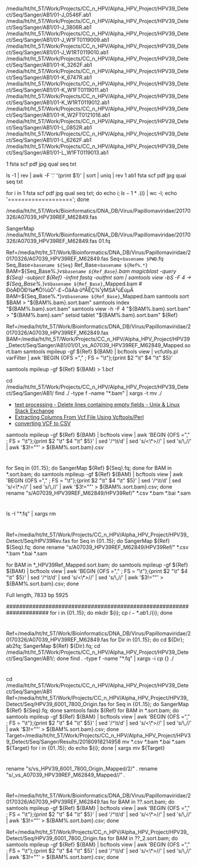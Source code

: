 /media/ht/ht_5T/Work/Projects/CC_n_HPV/Alpha_HPV_Project/HPV39_Detect/Seq/Sanger/AB1/01-J_0546F.ab1
/media/ht/ht_5T/Work/Projects/CC_n_HPV/Alpha_HPV_Project/HPV39_Detect/Seq/Sanger/AB1/01-J_3806R.ab1
/media/ht/ht_5T/Work/Projects/CC_n_HPV/Alpha_HPV_Project/HPV39_Detect/Seq/Sanger/AB1/01-J_W1FT0119009.ab1
/media/ht/ht_5T/Work/Projects/CC_n_HPV/Alpha_HPV_Project/HPV39_Detect/Seq/Sanger/AB1/01-J_W1RT0119010.ab1
/media/ht/ht_5T/Work/Projects/CC_n_HPV/Alpha_HPV_Project/HPV39_Detect/Seq/Sanger/AB1/01-K_3262F.ab1
/media/ht/ht_5T/Work/Projects/CC_n_HPV/Alpha_HPV_Project/HPV39_Detect/Seq/Sanger/AB1/01-K_6747R.ab1
/media/ht/ht_5T/Work/Projects/CC_n_HPV/Alpha_HPV_Project/HPV39_Detect/Seq/Sanger/AB1/01-K_W1FT0119011.ab1
/media/ht/ht_5T/Work/Projects/CC_n_HPV/Alpha_HPV_Project/HPV39_Detect/Seq/Sanger/AB1/01-K_W1RT0119012.ab1
/media/ht/ht_5T/Work/Projects/CC_n_HPV/Alpha_HPV_Project/HPV39_Detect/Seq/Sanger/AB1/01-K_W2FT0121016.ab1
/media/ht/ht_5T/Work/Projects/CC_n_HPV/Alpha_HPV_Project/HPV39_Detect/Seq/Sanger/AB1/01-L_0852R.ab1
/media/ht/ht_5T/Work/Projects/CC_n_HPV/Alpha_HPV_Project/HPV39_Detect/Seq/Sanger/AB1/01-L_6262F.ab1
/media/ht/ht_5T/Work/Projects/CC_n_HPV/Alpha_HPV_Project/HPV39_Detect/Seq/Sanger/AB1/01-L_W1FT0119013.ab1


1 fsta scf pdf jpg qual seq txt

ls -1 | rev | awk -F '.' '{print $1}' | sort | uniq | rev
1
ab1
fsta
scf
pdf
jpg
qual
seq
txt

for i in 1 fsta scf pdf jpg qual seq txt; do echo ${i}; ls -1 *.${i} | wc -l; echo '==================='; done

/media/ht/ht_5T/Work/Bioinformatics/DNA_DB/Virus/Papillomaviridae/20170326/A07039_HPV39REF_M62849.fas

SangerMap /media/ht/ht_5T/Work/Bioinformatics/DNA_DB/Virus/Papillomaviridae/20170326/A07039_HPV39REF_M62849.fas 01.fq

Ref=/media/ht/ht_5T/Work/Bioinformatics/DNA_DB/Virus/Papillomaviridae/20170326/A07039_HPV39REF_M62849.fas
Seq=`basename $PWD`.fq
Seq_Base=`basename ${Seq}`
Ref_Base=`basename ${Ref%.*}`
BAM=${Seq_Base%.*}_vs_`basename ${Ref_Base}`.bam
magicblast -query ${Seq} -subject ${Ref} -infmt fastq -outfmt sam | samtools view -bS -F 4 -> ${Seq_Base%.*}_vs_`basename ${Ref_Base}`_Mapped.bam # ÐòÁÐÖÐ¾ø¶Ô½ûÖ¹`-`£¬ÕâÀà·ûºÅÊÇ¾­¹ýMSA²úÉúµÄ
BAM=${Seq_Base%.*}_vs_`basename ${Ref_Base}`_Mapped.bam
samtools sort $BAM > "${BAM%.bam}.sort.bam"
samtools index "${BAM%.bam}.sort.bam"
samtools view -h -F 4 "${BAM%.bam}.sort.bam" > "${BAM%.bam}.sam"
setsid tablet "${BAM%.bam}.sort.bam" ${Ref}

Ref=/media/ht/ht_5T/Work/Bioinformatics/DNA_DB/Virus/Papillomaviridae/20170326/A07039_HPV39REF_M62849.fas
BAM=/media/ht/ht_5T/Work/Projects/CC_n_HPV/Alpha_HPV_Project/HPV39_Detect/Seq/Sanger/AB1/01/01_vs_A07039_HPV39REF_M62849_Mapped.sort.bam
samtools mpileup -gf ${Ref} ${BAM} | bcftools view | vcfutils.pl varFilter | awk 'BEGIN {OFS ="," ; FS = "\t"};{print $2 "\t" $4 "\t" $5}'

samtools mpileup -gf ${Ref} ${BAM} > 1.bcf


cd /media/ht/ht_5T/Work/Projects/CC_n_HPV/Alpha_HPV_Project/HPV39_Detect/Seq/Sanger/AB1/
find ./ -type f -name "*.bam" | xargs -t mv ./


* [text processing - Delete lines containing empty fields - Unix & Linux Stack Exchange](https://unix.stackexchange.com/questions/347843/delete-lines-containing-empty-fields)
* [Extracting Columns From Vcf File Using Vcftools/Perl](https://www.biostars.org/p/51076/)
* [converting VCF to CSV](https://www.biostars.org/p/153238/)

samtools mpileup -gf ${Ref} ${BAM} | bcftools view | awk 'BEGIN {OFS ="," ; FS = "\t"};{print $2 "\t" $4 "\t" $5}' | sed '/^\t/d' | sed 's/<\*>//' | sed 's/\,//' | awk '$3!=""' > ${BAM%.sort.bam}.csv
#

for Seq in {01..15}; do SangerMap ${Ref} ${Seq}.fq; done
for BAM in *.sort.bam; do samtools mpileup -gf ${Ref} ${BAM} | bcftools view | awk 'BEGIN {OFS ="," ; FS = "\t"};{print $2 "\t" $4 "\t" $5}' | sed '/^\t/d' | sed 's/<\*>//' | sed 's/\,//' | awk '$3!=""' > ${BAM%.sort.bam}.csv; done
rename "s/A07039_HPV39REF_M62849/HPV39Ref/" *.csv *.bam *.bai *.sam
#
ls -I "*.fq" | xargs rm
#
Ref=/media/ht/ht_5T/Work/Projects/CC_n_HPV/Alpha_HPV_Project/HPV39_Detect/Seq/HPV39Rev.fas
for Seq in {01..15}; do SangerMap ${Ref} ${Seq}.fq; done
rename "s/A07039_HPV39REF_M62849/HPV39Ref/" *.csv *.bam *.bai *.sam

for BAM in *_HPV39Ref_Mapped.sort.bam; do samtools mpileup -gf ${Ref} ${BAM} | bcftools view | awk 'BEGIN {OFS ="," ; FS = "\t"};{print $2 "\t" $4 "\t" $5}' | sed '/^\t/d' | sed 's/<\*>//' | sed 's/\,//' | awk '$3!=""' > ${BAM%.sort.bam}.csv; done


Full length, 7833 bp
5925

#####################################################################
for i in {01..15}; do mkdir ${i}; cp ${i}-*.ab1 ./${i}; done
#
Ref=/media/ht/ht_5T/Work/Bioinformatics/DNA_DB/Virus/Papillomaviridae/20170326/A07039_HPV39REF_M62849.fas
for Dir in {01..15}; do cd ${Dir}; ab2fq; SangerMap ${Ref} ${Dir}.fq; cd /media/ht/ht_5T/Work/Projects/CC_n_HPV/Alpha_HPV_Project/HPV39_Detect/Seq/Sanger/AB1/; done
find . -type f -name "*.fq" | xargs -i cp {} ./
#
cd /media/ht/ht_5T/Work/Projects/CC_n_HPV/Alpha_HPV_Project/HPV39_Detect/Seq/Sanger/AB1
Ref=/media/ht/ht_5T/Work/Projects/CC_n_HPV/Alpha_HPV_Project/HPV39_Detect/Seq/HPV39_6001_7800_Origin.fas
for Seq in {01..15}; do SangerMap ${Ref} ${Seq}.fq; done
samtools faidx ${Ref}
for BAM in *.sort.bam; do samtools mpileup -gf ${Ref} ${BAM} | bcftools view | awk 'BEGIN {OFS ="," ; FS = "\t"};{print $2 "\t" $4 "\t" $5}' | sed '/^\t/d' | sed 's/<\*>//' | sed 's/\,//' | awk '$3!=""' > ${BAM%.sort.bam}.csv; done
Target=/media/ht/ht_5T/Work/Projects/CC_n_HPV/Alpha_HPV_Project/HPV39_Detect/Seq/Sanger/Results/20180918214958
mv *.csv *.bam *.bai *.sam ${Target}
for i in {01..15}; do echo ${i}; done | xargs mv ${Target}
#
rename "s/vs_HPV39_6001_7800_Origin_Mapped/2/" *.*
rename "s/_vs_A07039_HPV39REF_M62849_Mapped//" *.*
#
Ref=/media/ht/ht_5T/Work/Bioinformatics/DNA_DB/Virus/Papillomaviridae/20170326/A07039_HPV39REF_M62849.fas
for BAM in ??.sort.bam; do samtools mpileup -gf ${Ref} ${BAM} | bcftools view | awk 'BEGIN {OFS ="," ; FS = "\t"};{print $2 "\t" $4 "\t" $5}' | sed '/^\t/d' | sed 's/<\*>//' | sed 's/\,//' | awk '$3!=""' > ${BAM%.sort.bam}.csv; done

Ref=/media/ht/ht_5T/Work/Projects/CC_n_HPV/Alpha_HPV_Project/HPV39_Detect/Seq/HPV39_6001_7800_Origin.fas
for BAM in ??_2.sort.bam; do samtools mpileup -gf ${Ref} ${BAM} | bcftools view | awk 'BEGIN {OFS ="," ; FS = "\t"};{print $2 "\t" $4 "\t" $5}' | sed '/^\t/d' | sed 's/<\*>//' | sed 's/\,//' | awk '$3!=""' > ${BAM%.sort.bam}.csv; done
